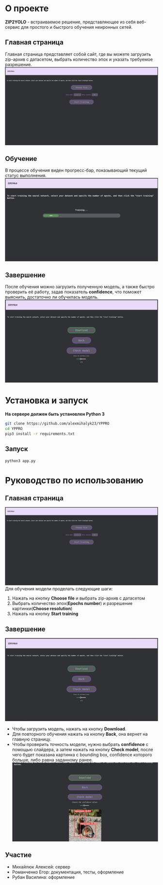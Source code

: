 # О проекте
**ZIP2YOLO** - встраиваемое решение, представляющее из себя веб-сервис для простого и быстрого обучения неиронных сетей.
## Главная страница
Главная страница представляет собой сайт, где вы можете загрузить zip-архив с датасетом, выбрать количество эпох и указать требуемое разрешение.
![Главная страница](https://github.com/alexmihalyk23/YPPRO/raw/main/readme_img/Start.png)
## Обучение
В процессе обучения виден прогресс-бар, показывающий текущий статус выполнения.
![Обучение](https://github.com/alexmihalyk23/YPPRO/raw/main/readme_img/Train.png)
## Завершение
После обучения можно загрузить полученную модель, а также быстро проверить её работу, задав показатель **confidence**, что поможет выяснить, достаточно ли обучилась модель.
![Завершение](https://github.com/alexmihalyk23/YPPRO/raw/main/readme_img/End1.png)

# Установка и запуск

**На сервере должен быть установлен Python 3**

```bash
git clone https://github.com/alexmihalyk23/YPPRO
cd YPPRO
pip3 install -r requirements.txt
```

## Запуск
`python3 app.py`

# Руководство по использованию

## Главная страница

![Главная страница](https://github.com/alexmihalyk23/YPPRO/raw/main/readme_img/Start.png)
Для обучения модели проделать следующие шаги:
1. Нажать на кнопку **Choose file** и выбрать zip-архив с датасетом
2. Выбрать количество эпох(**Epochs number**) и разрешение картинки(**Choose resolution**)
3. Нажать на кнопку **Start training**

## Завершение
![Завершение](https://github.com/alexmihalyk23/YPPRO/raw/main/readme_img/End1.png)
- Чтобы загрузить модель, нажать на кнопку **Download**.
- Для повторного обучения нажать на кнопку **Back**, она вернет на главную страницу.
- Чтобы проверить точность модели, нужно выбрать **confidence** c помощью слайдера, а затем нажать на кнопку **Check model**, после чего будет показана картинка с bounding box, confidence которого больше, либо равна заданному ранее.
![Завершение2](https://github.com/alexmihalyk23/YPPRO/raw/main/readme_img/End2.jpg)

## Участие
- Михайлюк Алексей: сервер
- Романченко Егор: документация, тесты, оформление
- Рубан Василина: оформление
